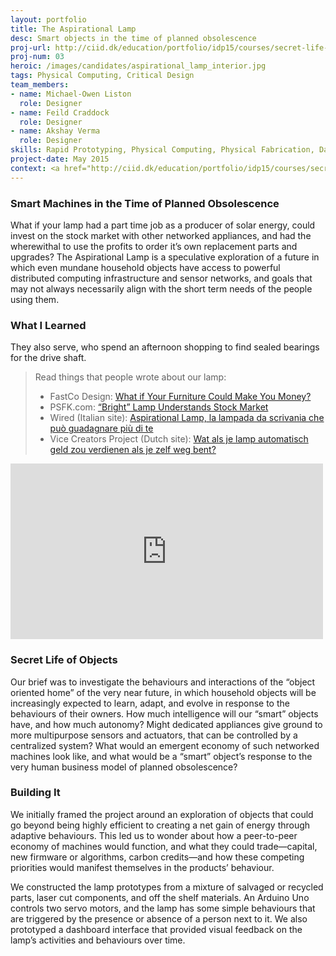 ```yaml
---
layout: portfolio
title: The Aspirational Lamp
desc: Smart objects in the time of planned obsolescence
proj-url: http://ciid.dk/education/portfolio/idp15/courses/secret-life-of-objects/projects/the-aspirational-lamp/
proj-num: 03
heroic: /images/candidates/aspirational_lamp_interior.jpg
tags: Physical Computing, Critical Design
team_members:
- name: Michael-Owen Liston
  role: Designer
- name: Feild Craddock
  role: Designer
- name: Akshay Verma
  role: Designer
skills: Rapid Prototyping, Physical Computing, Physical Fabrication, Data Visualization
project-date: May 2015
context: <a href="http://ciid.dk/education/portfolio/idp15/courses/secret-life-of-objects/projects/the-aspirational-lamp/">Secret Life of Objects Course at CIID</a>  
---
```


### Smart Machines in the Time of Planned Obsolescence

What if your lamp had a part time job as a producer of solar energy, could invest on the stock market with other networked appliances, and had the wherewithal to use the profits to order it’s own replacement parts and upgrades? The Aspirational Lamp is a speculative exploration of a future in which even mundane household objects have access to powerful distributed computing infrastructure and sensor networks, and goals that may not always necessarily align with the short term needs of the people using them.

### What I Learned
They also serve, who spend an afternoon shopping to find sealed bearings for the drive shaft.

> Read things that people wrote about our lamp:
>
> * FastCo Design: [What if Your Furniture Could Make You Money?](http://www.fastcodesign.com/3047488/what-if-your-furniture-could-make-you-money)
> * PSFK.com: [“Bright” Lamp Understands Stock Market](http://www.psfk.com/2015/06/invest-in-stock-market-stocks-aspirational-lamp-copenhagen-institute-of-interaction-design.html)
> * Wired (Italian site): [Aspirational Lamp, la lampada da scrivania che può guadagnare più di te](http://www.wired.it/tv/aspirational-lamp-lampada-scrivania-puo-guadagnare/)
> * Vice Creators Project (Dutch site): [Wat als je lamp automatisch geld zou verdienen als je zelf weg bent?](http://thecreatorsproject.vice.com/nl/blog/deze-lamp-investeert-zonne-energie-in-de-aandelenmarkt-om-geld-voor-je-te-verdienen)

<iframe src="https://player.vimeo.com/video/130375657?byline=0&portrait=0" width="500" height="281" frameborder="0" webkitallowfullscreen mozallowfullscreen allowfullscreen></iframe>

### Secret Life of Objects

Our brief was to investigate the behaviours and interactions of the “object oriented home” of the very near future, in which household objects will be increasingly expected to learn, adapt, and evolve in response to the behaviours of their owners. How much intelligence will our “smart” objects have, and how much autonomy? Might dedicated appliances give ground to more multipurpose sensors and actuators, that can be controlled by a centralized system? What would an emergent economy of such networked machines look like, and what would be a “smart” object’s response to the very human business model of planned obsolescence?

### Building It

We initially framed the project around an exploration of objects that could go beyond being highly efficient to creating a net gain of energy through adaptive behaviours. This led us to wonder about how a peer-to-peer economy of machines would function, and what they could trade—capital, new firmware or algorithms, carbon credits—and how these competing priorities would manifest themselves in the products’ behaviour.

We constructed the lamp prototypes from a mixture of salvaged or recycled parts, laser cut components, and off the shelf materials. An Arduino Uno controls two servo motors, and the lamp has some simple behaviours that are triggered by the presence or absence of a person next to it. We also prototyped a dashboard interface that provided visual feedback on the lamp’s activities and behaviours over time.